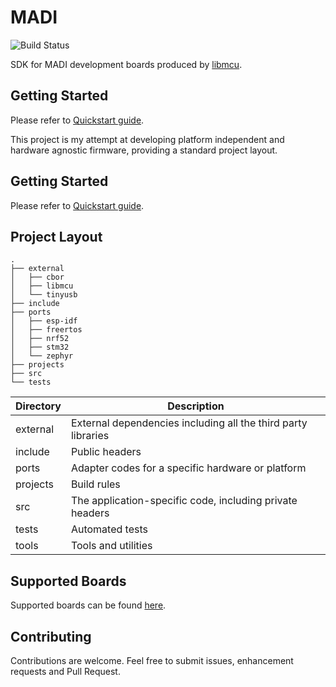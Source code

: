 # MADI

![Build Status](https://github.com/libmcu/board-sdk/workflows/build/badge.svg)

SDK for MADI development boards produced by [libmcu](https://libmcu.org).

## Getting Started
Please refer to [Quickstart guide](https://docs.libmcu.org/quickstart/).

This project is my attempt at developing platform independent and hardware
agnostic firmware, providing a standard project layout.

## Getting Started
Please refer to [Quickstart guide](https://docs.libmcu.org/quickstart/).

## Project Layout

```shell
.
├── external
│   ├── cbor
│   ├── libmcu
│   └── tinyusb
├── include
├── ports
│   ├── esp-idf
│   ├── freertos
│   ├── nrf52
│   ├── stm32
│   └── zephyr
├── projects
├── src
└── tests
```

| Directory | Description                                                   |
| --------- | -----------                                                   |
| external  | External dependencies including all the third party libraries |
| include   | Public headers                                                |
| ports     | Adapter codes for a specific hardware or platform             |
| projects  | Build rules                                                   |
| src       | The application-specific code, including private headers      |
| tests     | Automated tests                                               |
| tools     | Tools and utilities                                           |

## Supported Boards
Supported boards can be found [here](https://docs.libmcu.org/boards/).

## Contributing
Contributions are welcome. Feel free to submit issues, enhancement requests and
Pull Request.
